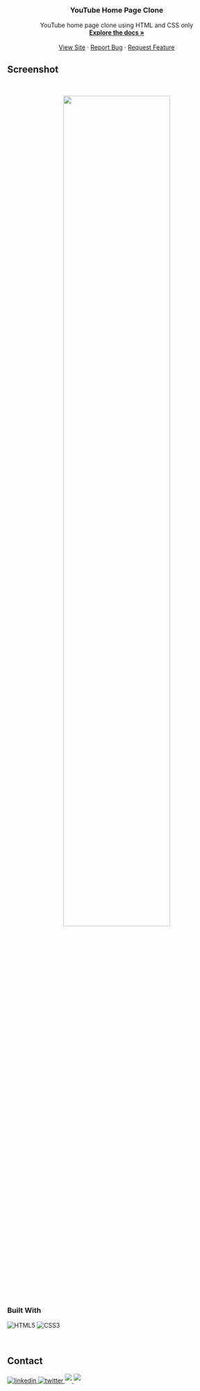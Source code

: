 
<!-- PROJECT LOGO -->
<br />
<div align="center">

  <h3 align="center">YouTube Home Page Clone</h3>

  <p align="center">
    YouTube home page clone using HTML and CSS only
    <br />
    <a href="https://github.com/Jauharmuhammed/youTube-home-page"><strong>Explore the docs »</strong></a>
    <br />
    <br />
    <a href="https://jauharmuhammed.github.io/youTube-home-page/">View Site</a>
    ·
    <a href="https://github.com/Jauharmuhammed/youTube-home-page/issues">Report Bug</a>
    ·
    <a href="https://github.com/Jauharmuhammed/youTube-home-page">Request Feature</a>
  </p>
</div>


## Screenshot
<br>
<p align='center'>
<img src="https://github.com/Jauharmuhammed/youTube-home-page/blob/main/Thumbnail.png" width='70%' >
</p>
<br>

### Built With

![HTML5](https://img.shields.io/badge/HTML5%20-%23E34F26.svg?style=for-the-badge&logo=html5&logoColor=white)
![CSS3](https://img.shields.io/badge/CSS%20-%231572B6.svg?style=for-the-badge&logo=css3&logoColor=white)

<br>


## Contact

<div align='left'>

<a href="https://linkedin.com/in/jauharmuhammed" target="_blank">
<img src="https://img.shields.io/badge/linkedin-%2300acee.svg?color=405DE6&style=for-the-badge&logo=linkedin&logoColor=white" alt=linkedin style="margin-bottom: 5px;"/>
</a>
	
<a href="https://twitter.com/jauharmuhammed_" target="_blank">
<img src="https://img.shields.io/badge/twitter-%2300acee.svg?color=1DA1F2&style=for-the-badge&logo=twitter&logoColor=white" alt=twitter style="margin-bottom: 5px;"/>
</a>
	
<a href="mailto:jauharmuhammedk@gmail.com" target="_blank">
<img src="https://img.shields.io/badge/gmail-%23EA4335.svg?style=for-the-badge&logo=gmail&logoColor=white" t=mail style="margin-bottom: 5px;" />
</a>
	
		
<a href="https://codepen.io/jauharmuhammed" target="_blank">
<img src="https://img.shields.io/badge/codepen-%23000000.svg?style=for-the-badge&logo=codepen&logoColor=white" t=mail style="margin-bottom: 5px;" />
</a>

</div>
